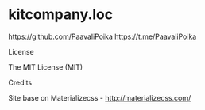 # kitcompany.loc

https://github.com/PaavaliPoika
https://t.me/PaavaliPoika


License

The MIT License (MIT)

Credits

Site base on Materializecss - http://materializecss.com/